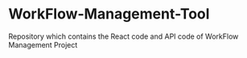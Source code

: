 # WorkFlow-Management-Tool
Repository which contains the React code and API code of WorkFlow Management Project
